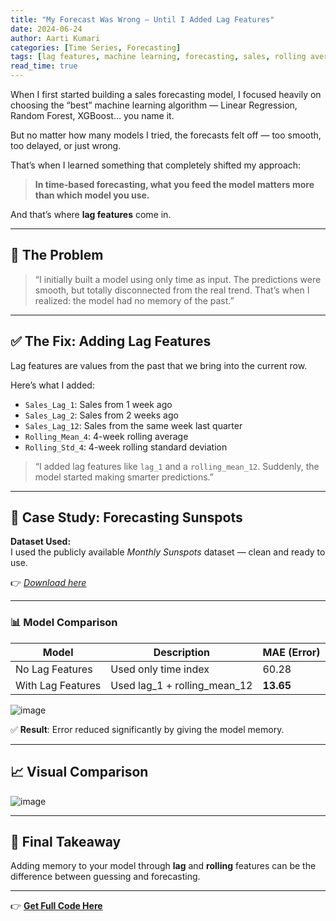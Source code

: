 ```yaml
---
title: "My Forecast Was Wrong — Until I Added Lag Features"
date: 2024-06-24
author: Aarti Kumari
categories: [Time Series, Forecasting]
tags: [lag features, machine learning, forecasting, sales, rolling average]
read_time: true
---
```


When I first started building a sales forecasting model, I focused heavily on choosing the “best” machine learning algorithm — Linear Regression, Random Forest, XGBoost… you name it.

But no matter how many models I tried, the forecasts felt off — too smooth, too delayed, or just wrong.

That’s when I learned something that completely shifted my approach:

> **In time-based forecasting, what you feed the model matters more than which model you use.**

And that’s where **lag features** come in.

---

## 🚨 The Problem

> “I initially built a model using only time as input. The predictions were smooth, but totally disconnected from the real trend. That’s when I realized: the model had no memory of the past.”

---

## ✅ The Fix: Adding Lag Features

Lag features are values from the past that we bring into the current row.

Here’s what I added:

- `Sales_Lag_1`: Sales from 1 week ago  
- `Sales_Lag_2`: Sales from 2 weeks ago  
- `Sales_Lag_12`: Sales from the same week last quarter  
- `Rolling_Mean_4`: 4-week rolling average  
- `Rolling_Std_4`: 4-week rolling standard deviation  

> “I added lag features like `lag_1` and a `rolling_mean_12`. Suddenly, the model started making smarter predictions.”

---

## 🔬 Case Study: Forecasting Sunspots

**Dataset Used:**  
I used the publicly available *Monthly Sunspots* dataset — clean and ready to use.

👉 _[Download here](https://www.kaggle.com/datasets/robervalt/sunspots)_

---

### 📊 Model Comparison

| Model | Description | MAE (Error) |
|-------|-------------|-------------|
| No Lag Features | Used only time index | 60.28 |
| With Lag Features | Used lag_1 + rolling_mean_12 | **13.65** |

![image](https://github.com/user-attachments/assets/7b9fe1c9-7c0a-47ec-a7a1-b1450b59aecc)

✅ **Result**: Error reduced significantly by giving the model memory.

---

## 📈 Visual Comparison

![image](https://github.com/user-attachments/assets/38f0134d-9ad2-47b9-b22f-2c4e433c3179)


---

## 🧠 Final Takeaway

Adding memory to your model through **lag** and **rolling** features can be the difference between guessing and forecasting.

---

👉 **[Get Full Code Here](https://www.kaggle.com/code/aarti16/sunspot)**  


